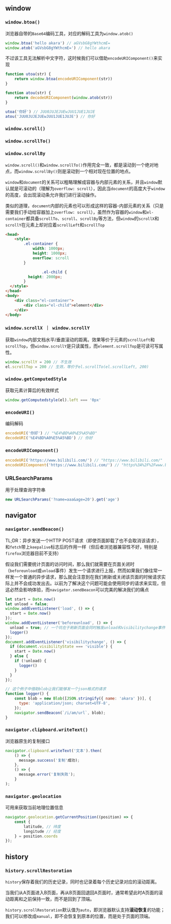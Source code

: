 ## window

### `window.btoa()`

浏览器自带的`Base64`编码工具，对应的解码工具为`window.atob()`

``` js
window.btoa('hello akara') // aGVsbG8gYWthcmE=
window.atob('aGVsbG8gYWthcmE=') // hello akara
```

不过该工具无法解析中文字符，这时候我们可以借助`encodeURIComponent()`来实现

``` js
function utoa(str) {
    return window.btoa(encodeURIComponent(str))
}

function atou(str) {
    return decodeURIComponent(window.atob(str))
}

utoa('你好') // JUU0JUJEJUEwJUU1JUE1JUJE
atou('JUU0JUJEJUEwJUU1JUE1JUJE') // 你好
```

### `window.scroll()`

### `window.scrollTo()`

### `window.scrollBy`

`window.scroll()`和`window.scrollTo()`作用完全一致，都是滚动到一个绝对地点，而`window.scrollBy()`则是滚动到一个相对现在位置的地点。



`window`和`document`的关系可以粗略理解成容器与内部元素的关系，并且`window`默认就是可滚动的（理解为`overflow: scroll`），因此当`document`的高度大于`window`的高度，会出现滚动条允许我们进行滚动操作。

类似的道理，`document`内部的元素也可以形成这样的容器-内部元素的关系（只是需要我们手动给容器加上`overflow: scroll`），虽然作为容器的`window`和`el-container`都具备`scrollTo`、`scroll`、`scrollBy`等方法，但`window`的`scrollX`和`scrollY`在元素上却对应着`scrollLeft`和`scrollTop`

``` html
<head>
	<style>
        .el-container {
            width: 1000px;
            height: 1000px;
            overflow: scroll
        }

				.el-child {
          height: 2000px;
        }
  </style>
</head>
<body>
    <div class="el-container">
        <div class="el-child">element</div>
    </div>
</body>
```





### `window.scrollX ｜ window.scrollY`

获取`window`内部文档水平/垂直滚动的距离。效果等价于元素的`scrollLeft`和`scrollTop`，但`window.scrollY`是只读属性，而`element.scrollTop`是可读可写属性。

``` js
window.scrollY = 200 // 不生效
el.scrollTop = 200 // 生效，等价于el.scrollTo(el.scrollLeft, 200)
```





### `window.getComputedStyle`

获取元素计算后的有效样式

``` js
window.getComputedstyle(el).left === '0px'
```



### `encodeURI()`

编码解码

``` js
encodeURI('你好') // "%E4%BD%A0%E5%A5%BD"
decodeURI('%E4%BD%A0%E5%A5%BD') // 你好
```



### `encodeURIComponent()`

``` js
encodeURI('https://www.bilibili.com/') // "https://www.bilibili.com/"
encodeURIComponent('https://www.bilibili.com/') // "https%3A%2F%2Fwww.bilibili.com%2F"
```



### URLSearchParams

用于处理查询字符串

``` js
new URLSearchParams('?name=aaa&age=20').get('age')
```




## navigator

### `navigator.sendBeacon()`

TL;DR：异步发送一个HTTP POST请求（即使页面卸载了也不会取消该请求），和`fetch`带上`keepalive`标志后的作用一样（但后者浏览器兼容性不好，特别是`firefox`浏览器目前不支持）



假设我们需要统计页面的访问时间，那么我们就需要在页面关闭时（`beforeunload`或`unload`事件）发生一个请求进行上报，然而如果我们像往常一样发一个普通的异步请求，那么就会注意到在我们刷新或关闭该页面的时候请求实际上并不会成功发出去。以前为了解决这个问题可能会使用同步的请求来实现，但这必然会影响体验，而`navigator.sendBeacon`可以完美的解决我们的痛点

``` js
let start = Date.now()
let unload = false;
window.addEventListener('load', () => {
  start = Date.now()
});
window.addEventListener('beforeunload', () => {
  unload = true; // 一个坑在于刷新页面会同时触发unload和visibilitychange事件
  logger()
});
document.addEventListener('visibilitychange', () => {
  if (document.visibilityState === 'visible') {
    start = Date.now()
  } else {
    if (!unload) {
      logger()
    }
  }
});

// 这个例子中借助blob让我们能够发一个json格式的请求
function logger() {
    const blob = new Blob([JSON.stringify({ name: 'akara' })], {
      type: 'application/json; charset=UTF-8',
    });
    navigator.sendBeacon(`/i/am/url`, blob);  
}

```







### `navigator.clipboard.writeText()`

浏览器原生的复制接口

``` js
navigator.clipboard.writeText('文本').then(
    () => {
      message.success('复制'成功);
    },
    () => {
      message.error('复制失败');
    }
);
```



### `navigator.geolocation`

可用来获取当前地理位置信息

```js
navigator.geolocation.getCurrentPosition((position) => {
    const {
        latitude, // 纬度 
        longitude // 经度
    } = position.coords
});
```



## history

### `history.scrollRestoration`

`history`保存着我们的历史记录，同时也记录着每个历史记录对应的滚动距离。



当我们从A页面进入B页面，再从B页面回退回A页面时，通常希望此时A页面的滚动距离和之前保持一致，而不是回到了顶端。

`history.scrollRestoration`默认值为`auto`，即浏览器默认支持**滚动恢复**的功能；我们可以修改成`manual`，即不会恢复到原本的位置，而是处于页面的顶端。

